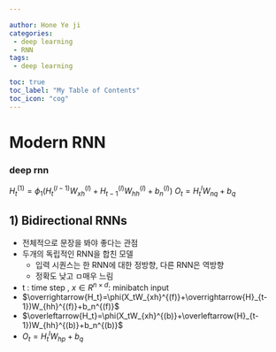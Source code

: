 ```yaml
---

author: Hone Ye ji
categories: 
 - deep learning
 - RNN
tags: 
 - deep learning

toc: true
toc_label: "My Table of Contents"
toc_icon: "cog"
---
```


# Modern RNN

### deep rnn
$H_t^{(1)}=\phi_1(H_t^{(l-1)}W_{xh}^{(l)}+H_{t-1}^{(l)}W_{hh}^{(l)}+b_n^{(l)})$
$O_t=H_t^{l}W_{nq}+b_q$


## 1) Bidirectional RNNs
- 전체적으로 문장을 봐야 좋다는 관점
- 두개의 독립적인 RNN을 합친 모델
	- 입력 시퀀스는 한 RNN에 대한 정방향, 다른 RNN은 역방향
	- 정확도 낮고 ㅁ매우 느림
- t : time step , $x \in R^{ n\times d}$: minibatch input
- $\overrightarrow{H_t}=\phi(X_tW_{xh}^{(f)}+\overrightarrow{H}_{t-1})W_{hh}^{(f)}+b_n^{(f)}$
- $\overleftarrow{H_t}=\phi(X_tW_{xh}^{(b)}+\overleftarrow{H}_{t-1})W_{hh}^{(b)}+b_n^{(b)}$
- $O_t=H_t^{l}W_{hp}+b_q$
<!--stackedit_data:
eyJoaXN0b3J5IjpbLTE2MDMyNjY4MzIsLTE5ODI5OTI3NTAsMT
IzNDUyMjM5XX0=
-->